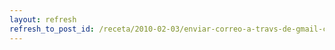 ```yaml
---
layout: refresh
refresh_to_post_id: /receta/2010-02-03/enviar-correo-a-travs-de-gmail-con-python
---
```


